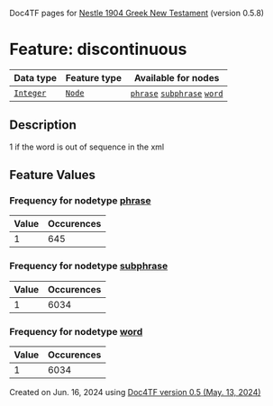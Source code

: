 Doc4TF pages for [Nestle 1904 Greek New Testament](https://github.com/saulocantanhede/tfgreek2/tree/main/tf) (version 0.5.8)
# Feature: discontinuous
Data type|Feature type|Available for nodes
---|---|---
[`Integer`](featuresbydatatype.md#integer)|[`Node`](featuresbytype.md#node)| [`phrase`](featuresbynodetype.md#phrase)  [`subphrase`](featuresbynodetype.md#subphrase)  [`word`](featuresbynodetype.md#word) 
## Description
1 if the word is out of sequence in the xml
## Feature Values
### Frequency for nodetype [phrase](featuresbynodetype.md#phrase)
Value|Occurences
---|---
1|645
### Frequency for nodetype [subphrase](featuresbynodetype.md#subphrase)
Value|Occurences
---|---
1|6034
### Frequency for nodetype [word](featuresbynodetype.md#word)
Value|Occurences
---|---
1|6034
 

Created on Jun. 16, 2024 using [Doc4TF version 0.5 (May. 13, 2024)](https://github.com/tonyjurg/Doc4TF/blob/main/CreateFeatureDoc.ipynb) 